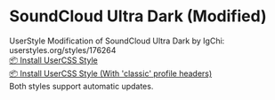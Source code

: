 # SoundCloud Ultra Dark (Modified)
UserStyle Modification of SoundCloud Ultra Dark by IgChi: userstyles.org/styles/176264 <br>
[📦 Install UserCSS Style](https://github.com/100photos/scultradark/raw/master/SC-UltraDark-MOD.user.css) <br>
[📦 Install UserCSS Style (With 'classic' profile headers)](https://github.com/100photos/scultradark/raw/master/SC-UltraDark-MOD_alt.user.css) <br>
Both styles support automatic updates.

